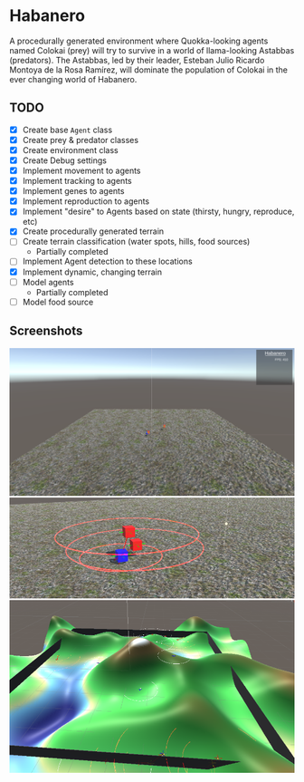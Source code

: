 # Habanero

A procedurally generated environment where Quokka-looking agents named Colokai
(prey) will try to survive in a world of llama-looking Astabbas (predators).
The Astabbas, led by their leader, Esteban Julio Ricardo Montoya de la Rosa Ramírez,
will dominate the population of Colokai in the ever changing world of Habanero.

## TODO

- [x] Create base `Agent` class
- [x] Create prey & predator classes
- [x] Create environment class
- [x] Create Debug settings
- [x] Implement movement to agents
- [x] Implement tracking to agents
- [x] Implement genes to agents
- [x] Implement reproduction to agents
- [x] Implement "desire" to Agents based on state (thirsty, hungry, reproduce, etc)
- [x] Create procedurally generated terrain
- [ ] Create terrain classification (water spots, hills, food sources)
  - Partially completed
- [ ] Implement Agent detection to these locations
- [x] Implement dynamic, changing terrain
- [ ] Model agents
  - Partially completed
- [ ] Model food source

## Screenshots

![First](./images/2-28.png)
![Second](./images/3-1.png)
![Third](./images/4-24.png)